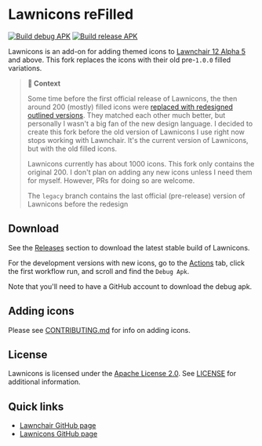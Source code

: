 # Lawnicons reFilled

[![Build debug APK](https://github.com/yfunk/lawnicons-solid/actions/workflows/build_debug_apk.yml/badge.svg)](https://github.com/yfunk/lawnicons-solid/actions/workflows/build_debug_apk.yml)
[![Build release APK](https://github.com/yfunk/lawnicons-solid/actions/workflows/build_release_apk.yml/badge.svg)](https://github.com/yfunk/lawnicons-solid/actions/workflows/build_release_apk.yml)

Lawnicons is an add-on for adding themed icons to [Lawnchair 12 Alpha 5](https://github.com/LawnchairLauncher/lawnchair) and above. This fork replaces the icons with their old pre-`1.0.0` filled variations.

> **🔧 Context**
>
> Some time before the first official release of Lawnicons, the then around 200 (mostly) filled icons were [replaced with redesigned outlined versions](https://github.com/LawnchairLauncher/lawnicons/commit/4c38e06ff5c373bf06d4f2daedebeace7c967d57).
> They matched each other much better, but personally I wasn't a big fan of the new design language. 
> I decided to create this fork before the old version of Lawnicons I use right now stops working with Lawnchair.
> It's the current version of Lawnicons, but with the old filled icons.
>
> Lawnicons currently has about 1000 icons. This fork only contains the original 200.
> I don't plan on adding any new icons unless I need them for myself.
> However, PRs for doing so are welcome.
>
> The `legacy` branch contains the last official (pre-release) version of Lawnicons before the redesign

## Download

See the [Releases](https://github.com/yfunk/lawnicons-solid/releases) section to download the latest stable build of Lawnicons.

For the development versions with new icons, go to the [Actions](https://github.com/yfunk/lawnicons-solid/actions) tab,
click the first workflow run, and scroll and find the `Debug Apk`.

Note that you'll need to have a GitHub account to download the debug apk.

## Adding icons

Please see [CONTRIBUTING.md](CONTRIBUTING.md) for info on adding icons.

## License

Lawnicons is licensed under the [Apache License 2.0](https://www.apache.org/licenses/LICENSE-2.0). See [LICENSE](LICENSE) for additional information.

## Quick links

- [Lawnchair GitHub page](https://github.com/LawnchairLauncher/lawnchair)
- [Lawnicons GitHub page](https://github.com/LawnchairLauncher/lawnicons)

